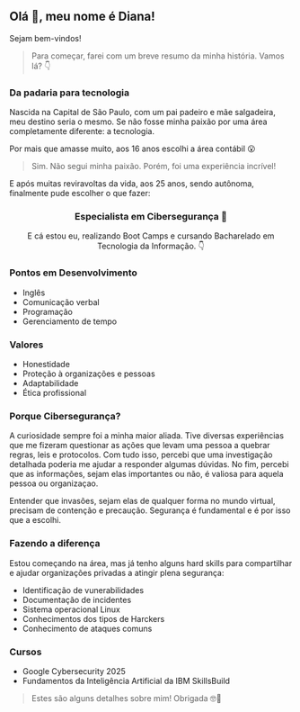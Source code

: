 ## Olá 🖖, meu nome é Diana!

Sejam bem-vindos! 

> Para começar, farei com um breve resumo da minha história. Vamos lá? 👇

### Da padaria para tecnologia
Nascida na Capital de São Paulo, com um pai padeiro e mãe salgadeira, meu destino seria o mesmo. Se não fosse minha paixão por uma área completamente diferente: a tecnologia.

Por mais que amasse muito, aos 16 anos escolhi a área contábil 😮 

> Sim. Não segui minha paixão. Porém, foi uma experiência incrível! 

E após muitas reviravoltas da vida, aos 25 anos, sendo autônoma, finalmente pude escolher o que fazer:

<span style="color:#FF0000"><h3 align="center">Especialista em Cibersegurança 🥳</h3></span> 

<p align="center">E cá estou eu, realizando Boot Camps e cursando Bacharelado em Tecnologia da Informação. 👇</p>
  
### Pontos em Desenvolvimento 
- Inglês
- Comunicação verbal
- Programação
- Gerenciamento de tempo
  
### Valores
- Honestidade
- Proteção à organizações e pessoas
- Adaptabilidade
- Ética profissional
  
### Porque Cibersegurança?
A curiosidade sempre foi a minha maior aliada. Tive diversas experiências que me fizeram questionar as ações que levam uma pessoa a quebrar regras, leis e protocolos. Com tudo isso, percebi que uma investigação detalhada poderia me ajudar a responder algumas dúvidas. No fim, percebi que as informações, sejam elas importantes ou não, é valiosa para aquela pessoa ou organizaçao. 

Entender que invasões, sejam elas de qualquer forma no mundo virtual, precisam de contenção e precaução. Segurança é fundamental e é por isso que a escolhi.

### Fazendo a diferença 
Estou começando na área, mas já tenho alguns hard skills para compartilhar e ajudar organizações privadas a atingir plena segurança: 
- Identificação de vunerabilidades
- Documentação de incidentes
- Sistema operacional Linux
- Conhecimentos dos tipos de Harckers
- Conhecimento de ataques comuns

### Cursos 
- Google Cybersecurity 2025
- Fundamentos da Inteligência Artificial da IBM SkillsBuild

> Estes são alguns detalhes sobre mim! Obrigada 🤓👋

